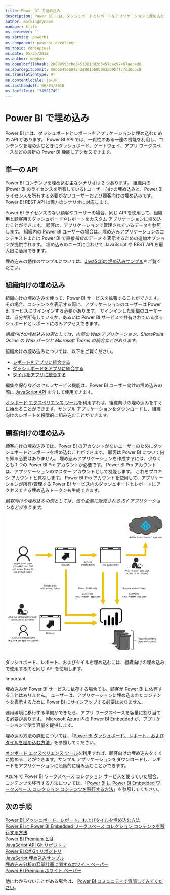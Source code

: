 ```yaml
---
title: Power BI で埋め込み
description: Power BI には、ダッシュボードとレポートをアプリケーションに埋め込むための API があります。
author: markingmyname
manager: kfile
ms.reviewer: ''
ms.service: powerbi
ms.component: powerbi-developer
ms.topic: conceptual
ms.date: 05/25/2018
ms.author: maghan
ms.openlocfilehash: 2e899593cbe3453381dd2d3457cec97467aec4d6
ms.sourcegitcommit: 80d6b45eb84243e801b60b9038b9bff77c30d5c8
ms.translationtype: HT
ms.contentlocale: ja-JP
ms.lasthandoff: 06/04/2018
ms.locfileid: "34561749"
---
```

# <a name="embedding-with-power-bi"></a>Power BI で埋め込み
Power BI には、ダッシュボードとレポートをアプリケーションに埋め込むための API があります。 Power BI API では、一貫性のある一連の機能を利用し、コンテンツを埋め込むときにダッシュボード、ゲートウェイ、アプリ ワークスペースなどの最新の Power BI 機能にアクセスできます。

## <a name="a-single-api"></a>単一の API
Power BI コンテンツを埋め込む主なシナリオは 2 つあります。  組織内の (Power BI のライセンスを所有している) ユーザー向けの埋め込みと、Power BI ライセンスを所有する必要がないユーザーおよび顧客向けの埋め込みです。 Power BI REST API は両方のシナリオに対応します。 

Power BI ライセンスのない顧客やユーザーの場合、同じ API を使用して、組織用と顧客用のダッシュボードやレポートをカスタム アプリケーションに埋め込むことができます。 顧客は、アプリケーションで管理されているデータを参照します。 組織内の Power BI ユーザーの場合は、埋め込みアプリケーションのコンテキストまたは Power BI で直接*独自のデータ* を表示するための追加オプションが提供されます。 埋め込みのニーズに合わせて JavaScript や REST API を最大限に活用できます。

埋め込みの動作のサンプルについては、[JavaScript 埋め込みサンプル](https://microsoft.github.io/PowerBI-JavaScript/demo/)をご覧ください。

## <a name="embedding-for-your-organization"></a>組織向けの埋め込み
組織向けの埋め込みを使って、Power BI サービスを拡張することができます。 その場合、コンテンツを表示する際に、アプリケーションのユーザーは Power BI サービスにサインインする必要があります。 サインインした組織のユーザーは、自分が所有しているか、あるいは Power BI サービスで共有されているダッシュボードとレポートにのみアクセスできます。 

*組織向けの埋め込みの例としては、内部の Web アプリケーション、SharePoint Online の Web パーツと Microsoft Teams の統合などがあります。*

組織向けの埋め込みについては、以下をご覧ください。

* [レポートをアプリに統合する](integrate-report.md)
* [ダッシュボードをアプリに統合する](integrate-dashboard.md)
* [タイルをアプリに統合する](integrate-tile.md)

編集や保存などのセルフサービス機能は、Power BI ユーザー向けの埋め込みの際に [JavaScript API](https://github.com/Microsoft/PowerBI-JavaScript) を介して使用できます。

[オンボード エクスペリエンス ツール](https://aka.ms/embedsetup/UserOwnsData)を利用すれば、組織向けの埋め込みをすぐに始めることができます。サンプル アプリケーションをダウンロードし、組織向けのレポートを段階的に組み込むことができます。

## <a name="embedding-for-your-customers"></a>顧客向けの埋め込み
顧客向けの埋め込みでは、Power BI のアカウントがないユーザーのためにダッシュボードとレポートを埋め込むことができます。 顧客は Power BI について何も知る必要はありません。 埋め込みアプリケーションを作成するには、少なくとも 1 つの Power BI Pro アカウントが必要です。 Power BI Pro アカウントは、アプリケーションのマスター アカウントとして機能します。 これをプロキシ アカウントと見なします。 Power BI Pro アカウントを使用して、アプリケーションが所有/管理する Power BI サービス内のダッシュボードとレポートにアクセスできる埋め込みトークンも生成できます。 

*顧客向けの埋め込みの例としては、他の企業に販売される ISV アプリケーションなどがあります。*

![顧客向けの埋め込みの埋め込みフロー](media/embedding/powerbi-embed-flow.png)

ダッシュボード、レポート、およびタイルを埋め込むには、組織向けの埋め込みで使用するのと同じ API を使用します。

> [!IMPORTANT]
> 埋め込みが Power BI サービスに依存する場合でも、顧客が Power BI に依存することはありません。 ユーザーは、アプリケーションに埋め込まれたコンテンツを表示するために Power BI にサインアップする必要はありません。
> 

運用環境に移行する準備ができたら、アプリ ワークスペースを容量に割り当てる必要があります。 Microsoft Azure 内の Power BI Embedded が、アプリケーションで使う容量を提供します。

埋め込み方法の詳細については、「[Power BI ダッシュボード、レポート、およびタイルを埋め込む方法](embedding-content.md)」を参照してください。

[オンボード エクスペリエンス ツール](https://aka.ms/embedsetup/AppOwnsData)を利用すれば、顧客向けの埋め込みをすぐに始めることができます。サンプル アプリケーションをダウンロードし、レポートをアプリケーションに段階的に組み込むことができます。

Azure で Power BI ワークスペース コレクション サービスを使っていた場合、コンテンツを移行する方法については、「[Power BI に Power BI Embedded ワークスペース コレクション コンテンツを移行する方法](migrate-from-powerbi-embedded.md)」を参照してください。

## <a name="next-steps"></a>次の手順
[Power BI ダッシュボード、レポート、およびタイルを埋め込む方法](embedding-content.md)  
[Power BI に Power BI Embedded ワークスペース コレクション コンテンツを移行する方法](migrate-from-powerbi-embedded.md)  
[Power BI Premium とは](../service-premium.md)  
[JavaScript API Git リポジトリ](https://github.com/Microsoft/PowerBI-JavaScript)  
[Power BI C# Git リポジトリ](https://github.com/Microsoft/PowerBI-CSharp)  
[JavaScript 埋め込みサンプル](https://microsoft.github.io/PowerBI-JavaScript/demo/)  
[埋め込み分析の容量計画に関するホワイト ペーパー](https://aka.ms/pbiewhitepaper)  
[Power BI Premium ホワイト ペーパー](https://aka.ms/pbipremiumwhitepaper)  

他にわからないことがある場合は、 [Power BI コミュニティで質問してみてください](http://community.powerbi.com/)。

